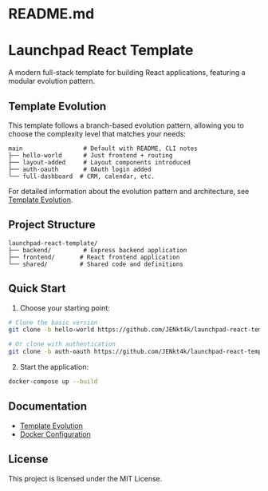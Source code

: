 # README.md

# Launchpad React Template

A modern full-stack template for building React applications, featuring a modular evolution pattern.

## Template Evolution

This template follows a branch-based evolution pattern, allowing you to choose the complexity level that matches your needs:

```
main                 # Default with README, CLI notes
├── hello-world      # Just frontend + routing
├── layout-added     # Layout components introduced
├── auth-oauth       # OAuth login added
└── full-dashboard  # CRM, calendar, etc.
```

For detailed information about the evolution pattern and architecture, see [Template Evolution](./docs/TemplateEvolution.md).

## Project Structure

```
launchpad-react-template/
├── backend/         # Express backend application
├── frontend/       # React frontend application
└── shared/         # Shared code and definitions
```

## Quick Start

1. Choose your starting point:
```bash
# Clone the basic version
git clone -b hello-world https://github.com/JENkt4k/launchpad-react-template.git

# Or clone with authentication
git clone -b auth-oauth https://github.com/JENkt4k/launchpad-react-template.git
```

2. Start the application:
```bash
docker-compose up --build
```

## Documentation

- [Template Evolution](./docs/TemplateEvolution.md)
- [Docker Configuration](./docs/DockerRuntimeConfiguration.md)

## License

This project is licensed under the MIT License.
